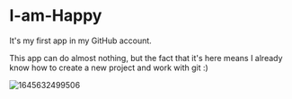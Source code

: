 # I-am-Happy

It's my first app in my GitHub account.

This app can do almost nothing, but the fact that it's here means I already know how to create a new project and work with git :)

![1645632499506](https://user-images.githubusercontent.com/98012564/171255308-3215de7d-7692-4813-a10d-2e8fea1992cd.png)
